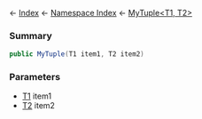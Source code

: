 ← [Index](Api-Index) ← [Namespace Index](Namespace-Index) ← [MyTuple\<T1, T2\>](VRage.MyTuple`2)

### Summary

```csharp
public MyTuple(T1 item1, T2 item2)
```

### Parameters

* [T1]() item1
* [T2]() item2
